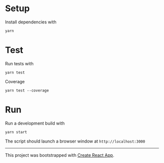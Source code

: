 # Setup

Install dependencies with 

```yarn```

# Test

Run tests with

```yarn test```

Coverage

```yarn test --coverage```

# Run

Run a development build with

```yarn start```

The script should launch a browser window at `http://localhost:3000`


---
This project was bootstrapped with [Create React App](https://github.com/facebookincubator/create-react-app).
